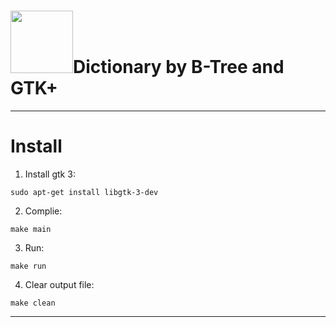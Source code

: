 # <img src="https://d1fhzurqmm0rwe.cloudfront.net/wp-content/uploads/2016/12/project-management-dictionary-300x300.png" width="100" />Dictionary by B-Tree and GTK+

***
# Install
1. Install gtk 3:
```
sudo apt-get install libgtk-3-dev
```
2. Complie:
```
make main
```
3. Run:
```
make run
```
4. Clear output file:
```
make clean
```
----